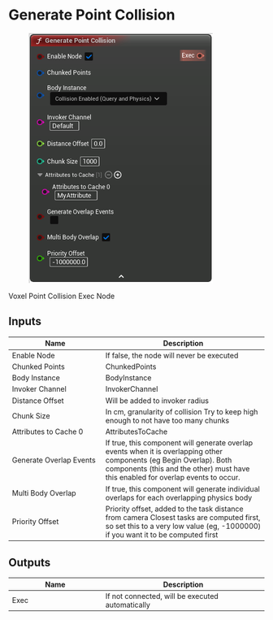 # Generate Point Collision

<div align="left" data-full-width="false">

<figure><img src="Generate_Point_Collision.png" alt=""><figcaption></figcaption></figure>

</div>

Voxel Point Collision Exec Node

## Inputs

<table>
<thead><tr><th width="170">Name</th><th>Description</th></tr></thead>
<tbody>
<tr><td>Enable Node</td><td>If false, the node will never be executed</td></tr>
<tr><td>Chunked Points</td><td>ChunkedPoints</td></tr>
<tr><td>Body Instance</td><td>BodyInstance</td></tr>
<tr><td>Invoker Channel</td><td>InvokerChannel</td></tr>
<tr><td>Distance Offset</td><td>Will be added to invoker radius</td></tr>
<tr><td>Chunk Size</td><td>In cm, granularity of collision
Try to keep high enough to not have too many chunks</td></tr>
<tr><td>Attributes to Cache 0</td><td>AttributesToCache</td></tr>
<tr><td>Generate Overlap Events</td><td>If true, this component will generate overlap events when it is overlapping other components (eg Begin Overlap).
Both components (this and the other) must have this enabled for overlap events to occur.</td></tr>
<tr><td>Multi Body Overlap</td><td>If true, this component will generate individual overlaps for each overlapping physics body</td></tr>
<tr><td>Priority Offset</td><td>Priority offset, added to the task distance from camera
Closest tasks are computed first, so set this to a very low value (eg, -1000000) if you want it to be computed first</td></tr>
</tbody>
</table>

## Outputs

<table>
<thead><tr><th width="170">Name</th><th>Description</th></tr></thead>
<tbody>
<tr><td>Exec</td><td>If not connected, will be executed automatically</td></tr>
</tbody>
</table>